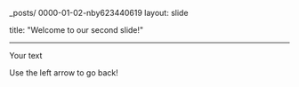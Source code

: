 _posts/ 0000-01-02-nby623440619
layout: slide

title: "Welcome to our second slide!"

---

Your text

Use the left arrow to go back!
